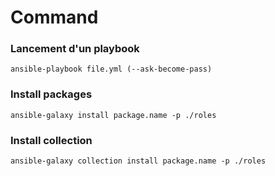 # Command

### Lancement d'un playbook

```
ansible-playbook file.yml (--ask-become-pass)
```

### Install packages

```
ansible-galaxy install package.name -p ./roles
```

### Install collection

```
ansible-galaxy collection install package.name -p ./roles
```